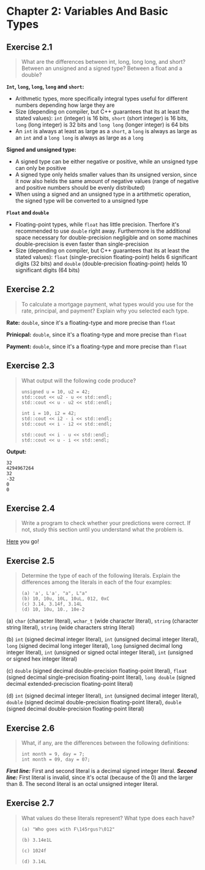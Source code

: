 # Chapter 2: Variables And Basic Types

## Exercise 2.1
>What are the differences between int, long, long long, and short? Between an unsigned and a signed type? Between a float and a double?

**`Int`, `long`, `long`, `long` and `short`:**
- Arithmetic types, more specifically integral types useful for different numbers depending how large they are
- Size (depending on compiler, but C++ guarantees that its at least the stated values): `int` (integer) is 16 bits, `short` (short integer) is 16 bits, `long` (long integer) is 32 bits and `long long` (longer integer) is 64 bits
- An `int` is always at least as large as a `short`, a `long` is always as large as an `int` and a `long long` is always as large as a `long`

**Signed and unsigned type:**
- A signed type can be either negative or positive, while an unsigned type can only be positive
- A signed type only helds smaller values than its unsigned version, since it now also helds the same amount of negative values (range of negative and positive numbers should be evenly distributed)
- When using a signed and an unsigned type in a artithmetic operation, the signed type will be converted to a unsigned type

**`Float` and `double`**
- Floating-point types, while `float` has little precision. Therfore it's recommended to use `double` right away. Furthermore is the additional space necessary for double-precision negligible and on some machines double-precision is even faster than single-precision
- Size (depending on compiler, but C++ guarantees that its at least the stated values): `float` (single-precision floating-point) helds 6 significant digits (32 bits) and `double` (double-precision floating-point) helds 10 significant digits (64 bits)

## Exercise 2.2
>To calculate a mortgage payment, what types would you use for the rate, principal, and payment? Explain why you selected each type.

**Rate:** `double`, since it's a floating-type and more precise than `float`

**Prinicpal:** `double`, since it's a floating-type and more precise than `float`

**Payment:** `double`, since it's a floating-type and more precise than `float`

## Exercise 2.3
>What output will the following code produce?
>```
>unsigned u = 10, u2 = 42;
>std::cout << u2 - u << std::endl;
>std::cout << u - u2 << std::endl;
>
>int i = 10, i2 = 42;
>std::cout << i2 - i << std::endl;
>std::cout << i - i2 << std::endl;
>	
>std::cout << i - u << std::endl;
>std::cout << u - i << std::endl;
>```

**Output:** 
```
32
4294967264
32
-32
0
0
```

## Exercise 2.4
>Write a program to check whether your predictions were correct. If not, study this section until you understand what the problem is.

[Here](prog2_4.cpp) you go!

## Exercise 2.5
>Determine the type of each of the following literals. Explain the differences among the literals in each of the four examples:
>```
>(a) 'a', L'a', "a", L"a"
>(b) 10, 10u, 10L, 10uL, 012, 0xC
>(c) 3.14, 3.14f, 3.14L
>(d) 10, 10u, 10., 10e-2
>```
(a) `char` (character literal), `wchar_t` (wide character literal), `string` (character string literal), `string` (wide characters string literal)

(b) `int` (signed decimal integer literal), `int` (unsigned decimal integer literal), `long` (signed decimal long integer literal), `long` (unsigned decimal long integer literal), `int` (unsigned or signed octal integer literal), `int` (unsigned or signed hex integer literal)

(c) `double` (signed decimal double-precision floating-point literal), `float` (signed decimal single-precision floating-point literal), `long double` (signed decimal extended-preciscion floating-point literal)

(d) `int` (signed decimal integer literal), `int` (unsigned decimal integer literal), `double` (signed decimal double-precision floating-point literal), `double` (signed decimal double-precision floating-point literal)

## Exercise 2.6
>What, if any, are the differences between the following definitions:
>```
>int month = 9, day = 7;
>int month = 09, day = 07;
>```

***First line:*** First and second literal is a decimal signed integer literal.
***Second line:*** First literal is invalid, since it's octal (because of the 0) and the larger than 8. The second literal is an octal unsigned integer literal.

## Exercise 2.7
> What values do these literals represent? What type does each have?
>```
>(a) "Who goes with F\145rgus?\012"
>
>(b) 3.14e1L
>
>(c) 1024f
>
>(d) 3.14L
>```